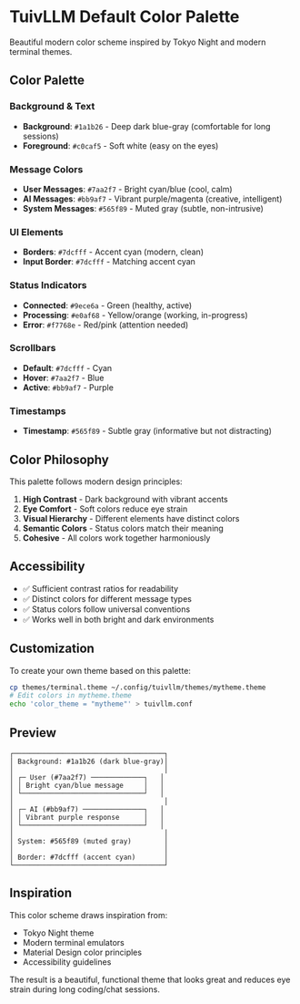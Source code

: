 # TuivLLM Default Color Palette

Beautiful modern color scheme inspired by Tokyo Night and modern terminal themes.

## Color Palette

### Background & Text
- **Background**: `#1a1b26` - Deep dark blue-gray (comfortable for long sessions)
- **Foreground**: `#c0caf5` - Soft white (easy on the eyes)

### Message Colors
- **User Messages**: `#7aa2f7` - Bright cyan/blue (cool, calm)
- **AI Messages**: `#bb9af7` - Vibrant purple/magenta (creative, intelligent)
- **System Messages**: `#565f89` - Muted gray (subtle, non-intrusive)

### UI Elements
- **Borders**: `#7dcfff` - Accent cyan (modern, clean)
- **Input Border**: `#7dcfff` - Matching accent cyan

### Status Indicators
- **Connected**: `#9ece6a` - Green (healthy, active)
- **Processing**: `#e0af68` - Yellow/orange (working, in-progress)
- **Error**: `#f7768e` - Red/pink (attention needed)

### Scrollbars
- **Default**: `#7dcfff` - Cyan
- **Hover**: `#7aa2f7` - Blue
- **Active**: `#bb9af7` - Purple

### Timestamps
- **Timestamp**: `#565f89` - Subtle gray (informative but not distracting)

## Color Philosophy

This palette follows modern design principles:

1. **High Contrast** - Dark background with vibrant accents
2. **Eye Comfort** - Soft colors reduce eye strain
3. **Visual Hierarchy** - Different elements have distinct colors
4. **Semantic Colors** - Status colors match their meaning
5. **Cohesive** - All colors work together harmoniously

## Accessibility

- ✅ Sufficient contrast ratios for readability
- ✅ Distinct colors for different message types
- ✅ Status colors follow universal conventions
- ✅ Works well in both bright and dark environments

## Customization

To create your own theme based on this palette:

```bash
cp themes/terminal.theme ~/.config/tuivllm/themes/mytheme.theme
# Edit colors in mytheme.theme
echo 'color_theme = "mytheme"' > tuivllm.conf
```

## Preview

```
┌─────────────────────────────────────┐
│ Background: #1a1b26 (dark blue-gray)│
│                                     │
│ ┌─ User (#7aa2f7) ─────────────┐   │
│ │ Bright cyan/blue message     │   │
│ └──────────────────────────────┘   │
│                                     │
│ ┌─ AI (#bb9af7) ───────────────┐   │
│ │ Vibrant purple response      │   │
│ └──────────────────────────────┘   │
│                                     │
│ System: #565f89 (muted gray)        │
│                                     │
│ Border: #7dcfff (accent cyan)       │
└─────────────────────────────────────┘
```

## Inspiration

This color scheme draws inspiration from:
- Tokyo Night theme
- Modern terminal emulators
- Material Design color principles
- Accessibility guidelines

The result is a beautiful, functional theme that looks great and reduces eye strain during long coding/chat sessions.
